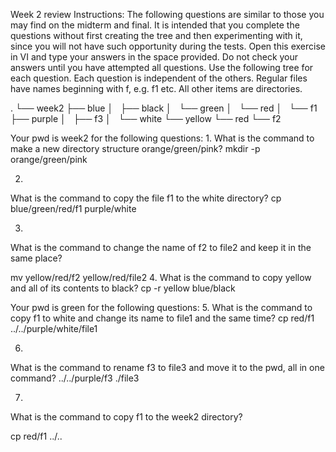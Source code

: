 Week 2 review
Instructions:
The following questions are similar to those you may find on the midterm and final.
It is intended that you complete the questions without first creating the tree and then experimenting with it, since you will not have such opportunity during the tests.
Open this exercise in VI and type your answers in the space provided.
Do not check your answers until you have attempted all questions.
Use the following tree for each question.
Each question is independent of the others.
Regular files have names beginning with f, e.g. f1 etc. All other items are directories.

.
└── week2
    ├── blue
    │   ├── black
    │   └── green
    │       └── red
    │           └── f1
    ├── purple
    │   ├── f3
    │   └── white
    └── yellow
        └── red
            └── f2

Your pwd is week2 for the following questions:
1.
What is the command to make a new directory structure orange/green/pink?
mkdir -p orange/green/pink 

2.
What is the command to copy the file f1 to the white directory?
cp blue/green/red/f1 purple/white

3.
What is the command to change the name of f2 to file2 and keep it in the same place?

mv yellow/red/f2 yellow/red/file2
4.
What is the command to copy yellow and all of its contents to black?
cp -r yellow blue/black

Your pwd is green for the following questions:
5.
What is the command to copy f1 to white and change its name to file1 and the same time?
cp red/f1 ../../purple/white/file1

6.
What is the command to rename f3 to file3 and move it to the pwd, all in one command?
../../purple/f3 ./file3

7.
What is the command to copy f1 to the week2 directory?

cp red/f1 ../..


 
